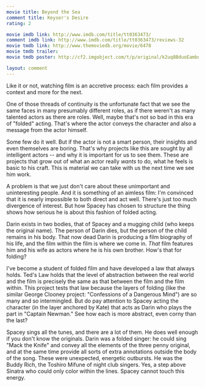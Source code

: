 ```yaml
---
movie title: Beyond the Sea
comment title: Keyser's Desire
rating: 2

movie imdb link: http://www.imdb.com/title/tt0363473/
comment imdb link: http://www.imdb.com/title/tt0363473/reviews-32
movie tmdb link: http://www.themoviedb.org/movie/6478
movie tmdb trailer: 
movie tmdb poster: http://cf2.imgobject.com/t/p/original/k2uq8BduoEambofZH93X9mdoBZm.jpg

layout: comment
---
```


Like it or not, watching film is an accretive process: each film provides a context and more for the next. 

One of those threads of continuity is the unfortunate fact that we see the same faces in many presumably different roles, as if there weren't as many talented actors as there are roles. Well, maybe that's not so bad in this era of "folded" acting. That's where the actor conveys the character and also a message from the actor himself.

Some few do it well. But if the actor is not a smart person, their insights and even themselves are boring. That's why projects like this are sought by all intelligent actors -- and why it is important for us to see them. These are projects that grow out of what an actor really _wants_ to do, what he feels is basic to his craft. This is material we can take with us the next time we see him work.

A problem is that we just don't care about these unimportant and uninteresting people. And it is something of an aimless film: I'm convinced that it is nearly impossible to both direct and act well. There's just too much divergence of interest. But how Spacey has chosen to structure the thing shows how serious he is about this fashion of folded acting.

Darin exists in two bodies, that of Spacey and a mugging child (who keeps the original name). The person of Darin dies, but the person of the child remains in his body. That now dead Darin is producing a film biography of his life, and the film within the film is where we come in. _That_ film features him and his wife as actors where he is his own brother. How's that for folding? 

I've become a student of folded film and have developed a law that always holds. Ted's Law holds that the level of abstraction between the real world and the film is precisely the same as that between the film and the film within. This project tests that law because the layers of folding (like the similar George Clooney project: "Confessions of a Dangerous Mind") are so many and so intermingled. But do pay attention to Spacey acting the character (in the layer anchored by Kate) that acts as Darin who plays the part in "Captain Newman." See how each is more abstract, even corny than the last?

Spacey sings all the tunes, and there are a lot of them. He does well enough if you don't know the originals. Darin was a folded singer: he could sing "Mack the Knife" and convey all the elements of the three penny original, and at the same time provide all sorts of extra annotations outside the body of the song. These were unexpected, energetic outbursts. He was the Buddy Rich, the Toshiro Mifune of night club singers. Yes, a step above Sinatra who could only color within the lines. Spacey cannot touch this energy.